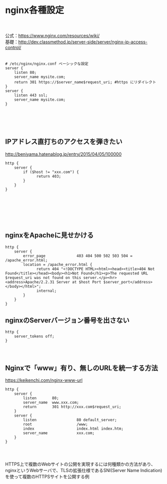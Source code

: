 
# nginx各種設定
　  
   
公式：https://www.nginx.com/resources/wiki/<br>
基礎：http://dev.classmethod.jp/server-side/server/nginx-ip-access-control/<br>
　  
   
```
# /etc/nginx/nginx.conf ベーシックな設定
server {
    listen 80;
    server_name mysite.com;
    return 301 https://$server_name$request_uri; #https にリダイレクト
}
server {
    listen 443 ssl;
    server_name mysite.com;
}
```
　  





　  
## IPアドレス直打ちのアクセスを弾きたい
http://beniyama.hatenablog.jp/entry/2015/04/05/100000
```
http {
    server {
        if ($host != "xxx.com") {
              return 403;
        }
    }
}
```
　  
　  
　  
　  
## nginxをApacheに見せかける

```
http {
    server {
        error_page              403 404 500 502 503 504 = /apache_error.html;
        location = /apache_error.html {
              return 404 "<!DOCTYPE HTML><html><head><title>404 Not Found</title></head><body><h1>Not Found</h1><p>The requested URL $request_uri was not found on this server.</p><hr><address>Apache/2.2.31 Server at $host Port $server_port</address></body></html>";
              internal;
        }
    }
}
```


## nginxのServerバージョン番号を出さない
```
http {
    server_tokens off;
}
```

　  
## Nginxで「www」有り、無しのURLを統一する方法
https://keikenchi.com/nginx-www-url

```
http {
    server {
        listen       80;
        server_name  www.xxx.com;
        return       301 http://xxx.com$request_uri;
    }
    server {
        listen                  80 default_server;
        root                    /www;
        index                   index.html index.htm;
        server_name             xxx.com;
    }
}
```

　  
　  
HTTPS上で複数のWebサイトの公開を実現するには何種類かの方法があり、<br>
nginxというWebサーバで、TLSの拡張仕様であるSNI(Server Name Indication)を使って複数のHTTPSサイトを公開する例<br>


